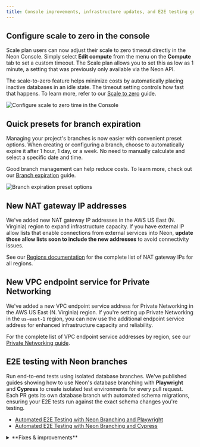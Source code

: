 ```yaml
---
title: Console improvements, infrastructure updates, and E2E testing guides
---
```


## Configure scale to zero in the console

Scale plan users can now adjust their scale to zero timeout directly in the Neon Console. Simply select **Edit compute** from the menu on the **Compute** tab to set a custom timeout. The Scale plan allows you to set this as low as 1 minute, a setting that was previously only available via the Neon API.

The scale-to-zero feature helps minimize costs by automatically placing inactive databases in an idle state. The timeout setting controls how fast that happens. To learn more, refer to our [Scale to zero](/docs/introduction/scale-to-zero) guide.

![Configure scale to zero time in the Console](/docs/changelog/scale_to_zero_console.png)

## Quick presets for branch expiration

Managing your project's branches is now easier with convenient preset options. When creating or configuring a branch, choose to automatically expire it after 1 hour, 1 day, or a week. No need to manually calculate and select a specific date and time.

Good branch management can help reduce costs. To learn more, check out our [Branch expiration](/docs/guides/branch-expiration) guide.

![Branch expiration preset options](/docs/changelog/branch_expiration_presets.png)

## New NAT gateway IP addresses

We've added new NAT gateway IP addresses in the AWS US East (N. Virginia) region to expand infrastructure capacity. If you have external IP allow lists that enable connections from external services into Neon, **update those allow lists soon to include the new addresses** to avoid connectivity issues.

See our [Regions documentation](/docs/introduction/regions#aws-nat-gateway-ip-addresses) for the complete list of NAT gateway IPs for all regions.

## New VPC endpoint service for Private Networking

We've added a new VPC endpoint service address for Private Networking in the AWS US East (N. Virginia) region. If you're setting up Private Networking in the `us-east-1` region, you can now use the additional endpoint service address for enhanced infrastructure capacity and reliability.

For the complete list of VPC endpoint service addresses by region, see our [Private Networking guide](/docs/guides/neon-private-networking).

## E2E testing with Neon branches

Run end-to-end tests using isolated database branches. We've published guides showing how to use Neon's database branching with **Playwright** and **Cypress** to create isolated test environments for every pull request. Each PR gets its own database branch with automated schema migrations, ensuring your E2E tests run against the exact schema changes you're testing.

- [Automated E2E Testing with Neon Branching and Playwright](https://neon.com/guides/e2e-playwright-tests-with-neon-branching)
- [Automated E2E Testing with Neon Branching and Cypress](https://neon.com/guides/e2e-cypress-tests-with-neon-branching)

<details>
<summary>**Fixes & improvements**</summary>

- **Postgres extension updates**
  - The [pg_graphql](/docs/extensions/pg_graphql) extension has been updated to version 1.5.11. This extension adds a GraphQL API layer directly to your Postgres database, allowing you to query your database using GraphQL.

        To upgrade from a previous version of the extension, follow the instructions in [Update an extension version](/docs/extensions/pg-extensions#update-an-extension-version).

- **Instant restore and snapshots**
  - Updated default instant restore settings for new projects. Instant restore lets you recover your database to any point in time within your configured window. Previously, new projects were set to the maximum restore window for their plan; now they default to 6 hours for Free plan projects and 1 day for paid plans. You can adjust your restore window anytime in your project settings.
  - Fixed an issue where selecting a restore time using the datepicker would unexpectedly include the current time's seconds and milliseconds. Restore times now set seconds and milliseconds to zero when specified to the minute.
  - Fixed an issue where the **Create snapshot** button incorrectly appeared on the Backup & Restore page when a non-root branch was selected. Snapshots can only be created from root branches (branches without a parent).

- **Neon Launchpad**
  - Fixed an issue where usage limits for Neon projects created using Neon Launchpad ([neon.new](https://neon.new/)) were not reset after being claimed to a Neon account.

- **Data API**
  - Data API and IP Allow cannot be used together. To enable Data API, you must first disable IP Allow on your project.

</details>
